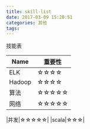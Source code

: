 ```yaml
---
title: skill-list
date: 2017-03-09 15:20:51
categories: 其他
tags:
---
```

技能表

|Name|重要性|
|-|-|
|ELK|☆☆☆☆|
|Hadoop|☆☆☆☆|
|算法|☆☆☆☆☆|
|网络|☆☆☆☆☆|
<!-- more -->
|并发|☆☆☆☆☆|
|scala|☆☆☆|
